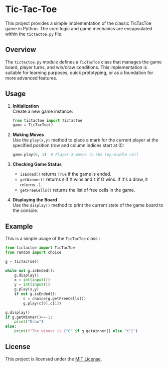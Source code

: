 # Tic-Tac-Toe

This project provides a simple implementation of the classic TicTacToe game in Python. The core logic and game mechanics are encapsulated within the `tictactoe.py` file.

## Overview

The `tictactoe.py` module defines a `TicTacToe` class that manages the game board, player turns, and win/draw conditions. This implementation is suitable for learning purposes, quick prototyping, or as a foundation for more advanced features.

## Usage

1. **Initialization**  
   Create a new game instance:

   ```python
   from tictactoe import TicTacToe
   game = TicTacToe()
   ```

2. **Making Moves**  
   Use the `play(x,y)` method to place a mark for the current player at the specified position (row and column indices start at 0):

   ```python
   game.play(0, 1)  # Player X moves to the top-middle cell
   ```

3. **Checking Game Status**

   - `isEnded()` returns `True` if the game is ended.
   - `getWinner()` returns `0` if X wins and `1` if O wins. If it's a draw, it returns `-1`.
   - `getFreeCells()` returns the list of free cells in the game.

4. **Displaying the Board**  
   Use the `display()` method to print the current state of the game board to the console.

## Example

This is a simple usage of the `TicTacToe` class :

```python
from tictactoe import TicTacToe
from random import choice

g = TicTacToe()

while not g.isEnded():
    g.display()
    x = int(input())
    y = int(input())
    g.play(x,y)
    if not g.isEnded():
        c = choice(g.getFreeCells())
        g.play(c[0],c[1])

g.display()
if g.getWinner()==-1:
    print("Draw")
else:
    print(f"The winner is {"O" if g.getWinner() else "X"}")
```

## License

This project is licensed under the [MIT License](LICENSE).
